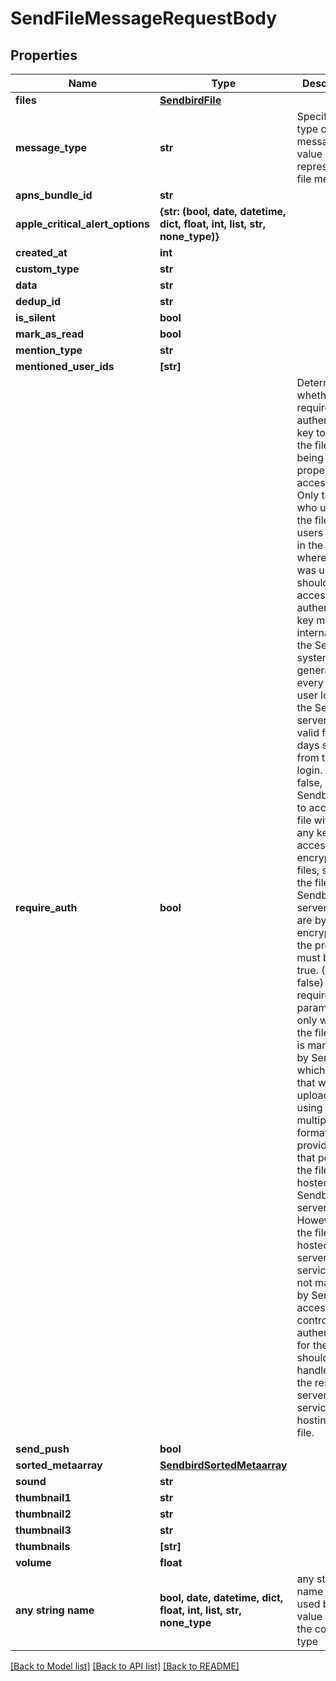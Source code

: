 # SendFileMessageRequestBody


## Properties
Name | Type | Description | Notes
------------ | ------------- | ------------- | -------------
**files** | [**SendbirdFile**](SendbirdFile.md) |  | 
**message_type** | **str** | Specifies the type of the message. The value of FILE represents a file message. | defaults to "FILE"
**apns_bundle_id** | **str** |  | [optional] 
**apple_critical_alert_options** | **{str: (bool, date, datetime, dict, float, int, list, str, none_type)}** |  | [optional] 
**created_at** | **int** |  | [optional] 
**custom_type** | **str** |  | [optional] 
**data** | **str** |  | [optional] 
**dedup_id** | **str** |  | [optional] 
**is_silent** | **bool** |  | [optional] 
**mark_as_read** | **bool** |  | [optional] 
**mention_type** | **str** |  | [optional] 
**mentioned_user_ids** | **[str]** |  | [optional] 
**require_auth** | **bool** | Determines whether to require an authentication key to verify if the file is being properly accessed. Only the user who uploaded the file or users who are in the channel where the file was uploaded should have access. The authentication key managed internally by the Sendbird system is generated every time a user logs in to the Sendbird server and is valid for three days starting from the last login. If set to false, Sendbird tries to access a file without any key. To access encrypted files, such as the files in the Sendbird server which are by default encrypted, the property must be set to true. (Default: false) The require_auth parameter only works if the file or URL is managed by Sendbird, which means that when you upload files using multipart format or provide URLs that point to the files hosted on the Sendbird server. However, if the file is hosted on a server or service that is not managed by Sendbird, access control and authentication for the file should be handled by the respective server or service hosting the file. | [optional] 
**send_push** | **bool** |  | [optional] 
**sorted_metaarray** | [**SendbirdSortedMetaarray**](SendbirdSortedMetaarray.md) |  | [optional] 
**sound** | **str** |  | [optional] 
**thumbnail1** | **str** |  | [optional] 
**thumbnail2** | **str** |  | [optional] 
**thumbnail3** | **str** |  | [optional] 
**thumbnails** | **[str]** |  | [optional] 
**volume** | **float** |  | [optional] 
**any string name** | **bool, date, datetime, dict, float, int, list, str, none_type** | any string name can be used but the value must be the correct type | [optional]

[[Back to Model list]](../README.md#documentation-for-models) [[Back to API list]](../README.md#documentation-for-api-endpoints) [[Back to README]](../README.md)


